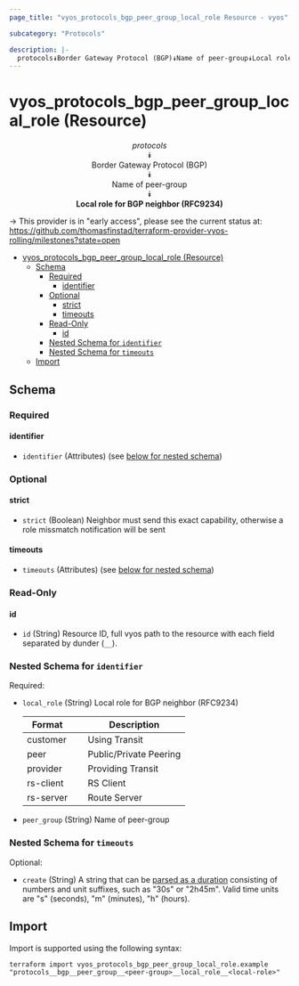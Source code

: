 ```yaml
---
page_title: "vyos_protocols_bgp_peer_group_local_role Resource - vyos"

subcategory: "Protocols"

description: |-
  protocols⯯Border Gateway Protocol (BGP)⯯Name of peer-group⯯Local role for BGP neighbor (RFC9234)
---
```


# vyos_protocols_bgp_peer_group_local_role (Resource)
<center>


*protocols*  
⯯  
Border Gateway Protocol (BGP)  
⯯  
Name of peer-group  
⯯  
**Local role for BGP neighbor (RFC9234)**


</center>

-> This provider is in "early access", please see the current status at: https://github.com/thomasfinstad/terraform-provider-vyos-rolling/milestones?state=open

<!--TOC-->

- [vyos_protocols_bgp_peer_group_local_role (Resource)](#vyos_protocols_bgp_peer_group_local_role-resource)
  - [Schema](#schema)
    - [Required](#required)
      - [identifier](#identifier)
    - [Optional](#optional)
      - [strict](#strict)
      - [timeouts](#timeouts)
    - [Read-Only](#read-only)
      - [id](#id)
    - [Nested Schema for `identifier`](#nested-schema-for-identifier)
    - [Nested Schema for `timeouts`](#nested-schema-for-timeouts)
  - [Import](#import)

<!--TOC-->

<!-- schema generated by tfplugindocs -->
## Schema

### Required

#### identifier
- `identifier` (Attributes) (see [below for nested schema](#nestedatt--identifier))

### Optional

#### strict
- `strict` (Boolean) Neighbor must send this exact capability, otherwise a role missmatch notification will be sent
#### timeouts
- `timeouts` (Attributes) (see [below for nested schema](#nestedatt--timeouts))

### Read-Only

#### id
- `id` (String) Resource ID, full vyos path to the resource with each field separated by dunder (`__`).

<a id="nestedatt--identifier"></a>
### Nested Schema for `identifier`

Required:

- `local_role` (String) Local role for BGP neighbor (RFC9234)

    |  Format     &emsp;|  Description             |
    |-------------|--------------------------|
    |  customer   &emsp;|  Using Transit           |
    |  peer       &emsp;|  Public/Private Peering  |
    |  provider   &emsp;|  Providing Transit       |
    |  rs-client  &emsp;|  RS Client               |
    |  rs-server  &emsp;|  Route Server            |
- `peer_group` (String) Name of peer-group


<a id="nestedatt--timeouts"></a>
### Nested Schema for `timeouts`

Optional:

- `create` (String) A string that can be [parsed as a duration](https://pkg.go.dev/time#ParseDuration) consisting of numbers and unit suffixes, such as &#34;30s&#34; or &#34;2h45m&#34;. Valid time units are &#34;s&#34; (seconds), &#34;m&#34; (minutes), &#34;h&#34; (hours).

## Import

Import is supported using the following syntax:

```shell
terraform import vyos_protocols_bgp_peer_group_local_role.example "protocols__bgp__peer_group__<peer-group>__local_role__<local-role>"
```
